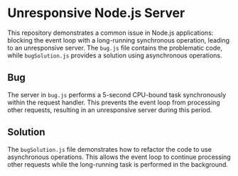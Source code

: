 # Unresponsive Node.js Server

This repository demonstrates a common issue in Node.js applications: blocking the event loop with a long-running synchronous operation, leading to an unresponsive server.  The `bug.js` file contains the problematic code, while `bugSolution.js` provides a solution using asynchronous operations.

## Bug
The server in `bug.js` performs a 5-second CPU-bound task synchronously within the request handler. This prevents the event loop from processing other requests, resulting in an unresponsive server during this period.

## Solution
The `bugSolution.js` file demonstrates how to refactor the code to use asynchronous operations. This allows the event loop to continue processing other requests while the long-running task is performed in the background.